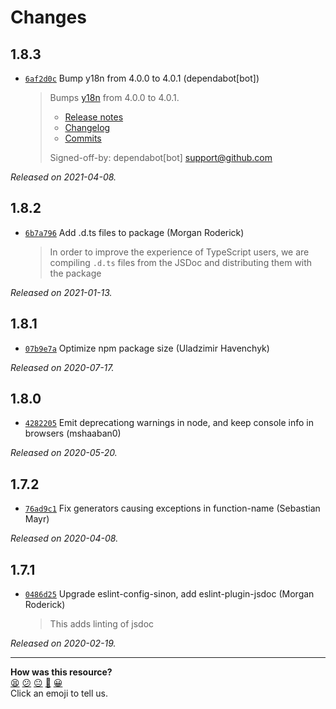 # Changes

## 1.8.3

- [`6af2d0c`](https://github.com/sinonjs/commons/commit/6af2d0cf33e9fd1e4aaef5308fd16a9cd78a5782)
  Bump y18n from 4.0.0 to 4.0.1 (dependabot[bot])
    >
    > Bumps [y18n](https://github.com/yargs/y18n) from 4.0.0 to 4.0.1.
    > - [Release notes](https://github.com/yargs/y18n/releases)
    > - [Changelog](https://github.com/yargs/y18n/blob/master/CHANGELOG.md)
    > - [Commits](https://github.com/yargs/y18n/commits)
    >
    > Signed-off-by: dependabot[bot] <support@github.com>

_Released on 2021-04-08._

## 1.8.2

- [`6b7a796`](https://github.com/sinonjs/commons/commit/6b7a796ffc088b43dc283cc4477a7d641720dc96)
  Add .d.ts files to package (Morgan Roderick)
    >
    > In order to improve the experience of TypeScript users, we are compiling
    > `.d.ts` files from the JSDoc and distributing them with the package
    >

_Released on 2021-01-13._

## 1.8.1

- [`07b9e7a`](https://github.com/sinonjs/commons/commit/07b9e7a1d784771273a9a58d74945bbc7319b5d4)
  Optimize npm package size (Uladzimir Havenchyk)

_Released on 2020-07-17._

## 1.8.0

- [`4282205`](https://github.com/sinonjs/commons/commit/4282205343a4dcde2a35ccf2a8c2094300dad369)
  Emit deprecationg warnings in node, and keep console info in browsers (mshaaban0)

_Released on 2020-05-20._

## 1.7.2

- [`76ad9c1`](https://github.com/sinonjs/commons/commit/76ad9c16bad29f72420ed55bdf45b65d076108c8)
  Fix generators causing exceptions in function-name (Sebastian Mayr)

_Released on 2020-04-08._

## 1.7.1

- [`0486d25`](https://github.com/sinonjs/commons/commit/0486d250ecec9b5f9aa2210357767e413f4162d3)
  Upgrade eslint-config-sinon, add eslint-plugin-jsdoc (Morgan Roderick)
    >
    > This adds linting of jsdoc
    >

_Released on 2020-02-19._


<!-- BEGIN GENERATED SECTION DO NOT EDIT -->

---

**How was this resource?**  
[😫](https://airtable.com/shrUJ3t7KLMqVRFKR?prefill_Repository=makersacademy/javascript-web-applications&prefill_File=resources/example-3/node_modules/@sinonjs/commons/CHANGES.md&prefill_Sentiment=😫) [😕](https://airtable.com/shrUJ3t7KLMqVRFKR?prefill_Repository=makersacademy/javascript-web-applications&prefill_File=resources/example-3/node_modules/@sinonjs/commons/CHANGES.md&prefill_Sentiment=😕) [😐](https://airtable.com/shrUJ3t7KLMqVRFKR?prefill_Repository=makersacademy/javascript-web-applications&prefill_File=resources/example-3/node_modules/@sinonjs/commons/CHANGES.md&prefill_Sentiment=😐) [🙂](https://airtable.com/shrUJ3t7KLMqVRFKR?prefill_Repository=makersacademy/javascript-web-applications&prefill_File=resources/example-3/node_modules/@sinonjs/commons/CHANGES.md&prefill_Sentiment=🙂) [😀](https://airtable.com/shrUJ3t7KLMqVRFKR?prefill_Repository=makersacademy/javascript-web-applications&prefill_File=resources/example-3/node_modules/@sinonjs/commons/CHANGES.md&prefill_Sentiment=😀)  
Click an emoji to tell us.

<!-- END GENERATED SECTION DO NOT EDIT -->
